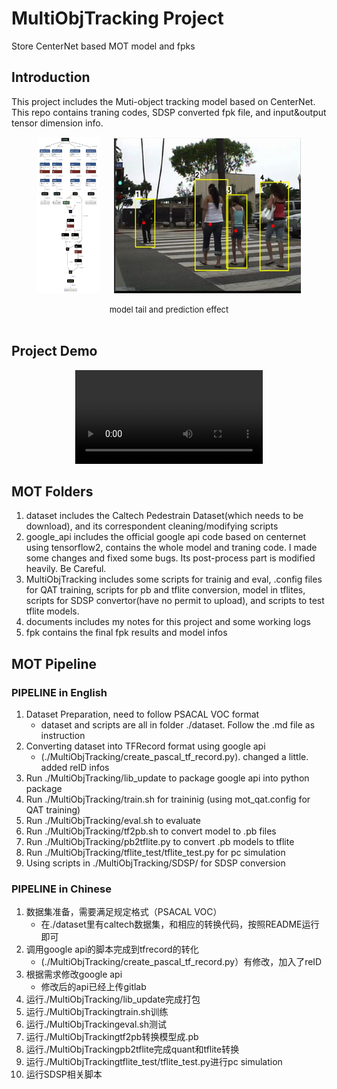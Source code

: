 # MultiObjTracking Project

Store CenterNet based MOT model and fpks

## Introduction
This project includes the Muti-object tracking model based on CenterNet. This repo contains traning codes, SDSP converted fpk file, and input&output tensor dimension info.

<center>
<figure class='half'>
<img width ='100', height = '250' src=./images/model_structure.png/> &emsp;
<img width ='300', height = '250' src=./images/static_demo.png/>
</figure>
</center>
<center> <font size = 2> model tail and prediction effect </font> </center>
<br/>

## Project Demo

<center>
<video src="./images/video_DR_1.mp4"></video>
</center>



## MOT Folders
1. dataset includes the Caltech Pedestrain Dataset(which needs to be download), and its correspondent cleaning/modifying scripts
2. google_api includes the official google api code based on centernet using tensorflow2, contains the whole model and traning code. I made some changes and fixed some bugs. Its post-process part is modified heavily. Be Careful.
3. MultiObjTracking includes some scripts for trainig and eval, .config files for QAT training, scripts for pb and tflite conversion, model in tflites, scripts for SDSP convertor(have no permit to upload), and scripts to test tflite models.
4. documents includes my notes for this project and some working logs
5. fpk contains the final fpk results and model infos

## MOT Pipeline
### PIPELINE in English
1. Dataset Preparation, need to follow PSACAL VOC format
      * dataset and scripts are all in folder ./dataset. Follow the .md file as instruction
2. Converting dataset into TFRecord format using google api
      * (./MultiObjTracking/create_pascal_tf_record.py). changed a little. added reID infos
3. Run ./MultiObjTracking/lib_update to package google api into python package
4. Run ./MultiObjTracking/train.sh for traininig (using mot_qat.config for QAT training)
5. Run ./MultiObjTracking/eval.sh to evaluate
6. Run ./MultiObjTracking/tf2pb.sh to convert model to .pb files
7. Run ./MultiObjTracking/pb2tflite.py to convert .pb models to tflite
8. Run ./MultiObjTracking/tflite_test/tflite_test.py for pc simulation
9. Using scripts in ./MultiObjTracking/SDSP/ for SDSP conversion


### PIPELINE in Chinese
1. 数据集准备，需要满足规定格式（PSACAL VOC）
      * 在./dataset里有caltech数据集，和相应的转换代码，按照README运行即可
2. 调用google api的脚本完成到tfrecord的转化
      * (./MultiObjTracking/create_pascal_tf_record.py）有修改，加入了reID
3. 根据需求修改google api
      * 修改后的api已经上传gitlab
4. 运行./MultiObjTracking/lib_update完成打包
5. 运行./MultiObjTrackingtrain.sh训练
6. 运行./MultiObjTrackingeval.sh测试
7. 运行./MultiObjTrackingtf2pb转换模型成.pb
8. 运行./MultiObjTrackingpb2tflite完成quant和tflite转换
9. 运行./MultiObjTrackingtflite_test/tflite_test.py进行pc simulation
10. 运行SDSP相关脚本